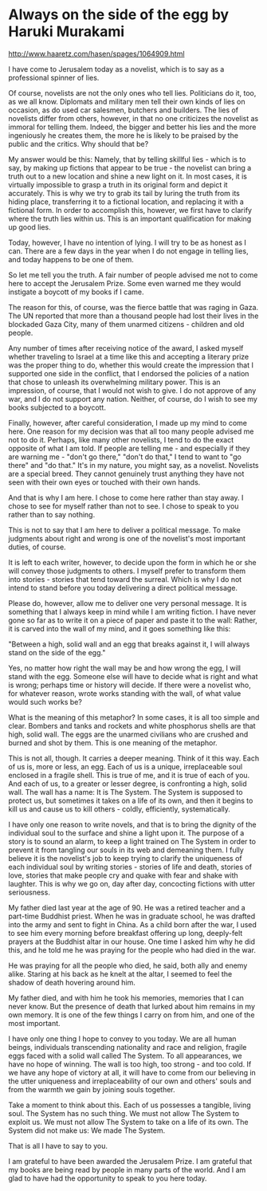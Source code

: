 # Always on the side of the egg by Haruki Murakami

http://www.haaretz.com/hasen/spages/1064909.html

I have come to Jerusalem today as a novelist, which is to say as a professional spinner of lies.

Of course, novelists are not the only ones who tell lies. Politicians do it, too, as we all know. Diplomats and military men tell their own kinds of lies on occasion, as do used car salesmen, butchers and builders. The lies of novelists differ from others, however, in that no one criticizes the novelist as immoral for telling them. Indeed, the bigger and better his lies and the more ingeniously he creates them, the more he is likely to be praised by the public and the critics. Why should that be?

My answer would be this: Namely, that by telling skillful lies - which is to say, by making up fictions that appear to be true - the novelist can bring a truth out to a new location and shine a new light on it. In most cases, it is virtually impossible to grasp a truth in its original form and depict it accurately. This is why we try to grab its tail by luring the truth from its hiding place, transferring it to a fictional location, and replacing it with a fictional form. In order to accomplish this, however, we first have to clarify where the truth lies within us. This is an important qualification for making up good lies.

Today, however, I have no intention of lying. I will try to be as honest as I can. There are a few days in the year when I do not engage in telling lies, and today happens to be one of them.

So let me tell you the truth. A fair number of people advised me not to come here to accept the Jerusalem Prize. Some even warned me they would instigate a boycott of my books if I came.

The reason for this, of course, was the fierce battle that was raging in Gaza. The UN reported that more than a thousand people had lost their lives in the blockaded Gaza City, many of them unarmed citizens - children and old people.

Any number of times after receiving notice of the award, I asked myself whether traveling to Israel at a time like this and accepting a literary prize was the proper thing to do, whether this would create the impression that I supported one side in the conflict, that I endorsed the policies of a nation that chose to unleash its overwhelming military power. This is an impression, of course, that I would not wish to give. I do not approve of any war, and I do not support any nation. Neither, of course, do I wish to see my books subjected to a boycott.

Finally, however, after careful consideration, I made up my mind to come here. One reason for my decision was that all too many people advised me not to do it. Perhaps, like many other novelists, I tend to do the exact opposite of what I am told. If people are telling me - and especially if they are warning me - "don't go there," "don't do that," I tend to want to "go there" and "do that." It's in my nature, you might say, as a novelist. Novelists are a special breed. They cannot genuinely trust anything they have not seen with their own eyes or touched with their own hands.

And that is why I am here. I chose to come here rather than stay away. I chose to see for myself rather than not to see. I chose to speak to you rather than to say nothing.

This is not to say that I am here to deliver a political message. To make judgments about right and wrong is one of the novelist's most important duties, of course.

It is left to each writer, however, to decide upon the form in which he or she will convey those judgments to others. I myself prefer to transform them into stories - stories that tend toward the surreal. Which is why I do not intend to stand before you today delivering a direct political message.

Please do, however, allow me to deliver one very personal message. It is something that I always keep in mind while I am writing fiction. I have never gone so far as to write it on a piece of paper and paste it to the wall: Rather, it is carved into the wall of my mind, and it goes something like this:

"Between a high, solid wall and an egg that breaks against it, I will always stand on the side of the egg."

Yes, no matter how right the wall may be and how wrong the egg, I will stand with the egg. Someone else will have to decide what is right and what is wrong; perhaps time or history will decide. If there were a novelist who, for whatever reason, wrote works standing with the wall, of what value would such works be?

What is the meaning of this metaphor? In some cases, it is all too simple and clear. Bombers and tanks and rockets and white phosphorus shells are that high, solid wall. The eggs are the unarmed civilians who are crushed and burned and shot by them. This is one meaning of the metaphor.

This is not all, though. It carries a deeper meaning. Think of it this way. Each of us is, more or less, an egg. Each of us is a unique, irreplaceable soul enclosed in a fragile shell. This is true of me, and it is true of each of you. And each of us, to a greater or lesser degree, is confronting a high, solid wall. The wall has a name: It is The System. The System is supposed to protect us, but sometimes it takes on a life of its own, and then it begins to kill us and cause us to kill others - coldly, efficiently, systematically.

I have only one reason to write novels, and that is to bring the dignity of the individual soul to the surface and shine a light upon it. The purpose of a story is to sound an alarm, to keep a light trained on The System in order to prevent it from tangling our souls in its web and demeaning them. I fully believe it is the novelist's job to keep trying to clarify the uniqueness of each individual soul by writing stories - stories of life and death, stories of love, stories that make people cry and quake with fear and shake with laughter. This is why we go on, day after day, concocting fictions with utter seriousness.

My father died last year at the age of 90. He was a retired teacher and a part-time Buddhist priest. When he was in graduate school, he was drafted into the army and sent to fight in China. As a child born after the war, I used to see him every morning before breakfast offering up long, deeply-felt prayers at the Buddhist altar in our house. One time I asked him why he did this, and he told me he was praying for the people who had died in the war.

He was praying for all the people who died, he said, both ally and enemy alike. Staring at his back as he knelt at the altar, I seemed to feel the shadow of death hovering around him.

My father died, and with him he took his memories, memories that I can never know. But the presence of death that lurked about him remains in my own memory. It is one of the few things I carry on from him, and one of the most important.

I have only one thing I hope to convey to you today. We are all human beings, individuals transcending nationality and race and religion, fragile eggs faced with a solid wall called The System. To all appearances, we have no hope of winning. The wall is too high, too strong - and too cold. If we have any hope of victory at all, it will have to come from our believing in the utter uniqueness and irreplaceability of our own and others' souls and from the warmth we gain by joining souls together.

Take a moment to think about this. Each of us possesses a tangible, living soul. The System has no such thing. We must not allow The System to exploit us. We must not allow The System to take on a life of its own. The System did not make us: We made The System.

That is all I have to say to you.

I am grateful to have been awarded the Jerusalem Prize. I am grateful that my books are being read by people in many parts of the world. And I am glad to have had the opportunity to speak to you here today.

